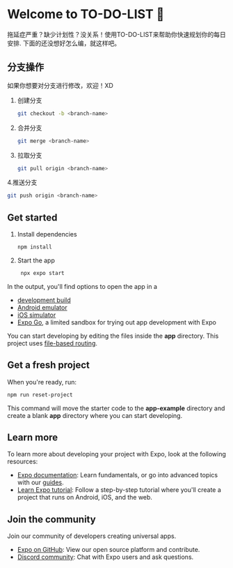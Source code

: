 # Welcome to TO-DO-LIST 👋

拖延症严重？缺少计划性？没关系！使用TO-DO-LIST来帮助你快速规划你的每日安排.
下面的还没想好怎么编，就这样吧。

## 分支操作

如果你想要对分支进行修改，欢迎！XD

1. 创建分支

   ```bash
   git checkout -b <branch-name>
   ```

2. 合并分支

   ```bash
   git merge <branch-name>
   ```

3. 拉取分支

   ```bash
   git pull origin <branch-name>
   ```

4.推送分支

   ```bash
   git push origin <branch-name>
   ```


## Get started

1. Install dependencies

   ```bash
   npm install
   ```

2. Start the app

   ```bash
    npx expo start
   ```

In the output, you'll find options to open the app in a

- [development build](https://docs.expo.dev/develop/development-builds/introduction/)
- [Android emulator](https://docs.expo.dev/workflow/android-studio-emulator/)
- [iOS simulator](https://docs.expo.dev/workflow/ios-simulator/)
- [Expo Go](https://expo.dev/go), a limited sandbox for trying out app development with Expo

You can start developing by editing the files inside the **app** directory. This project uses [file-based routing](https://docs.expo.dev/router/introduction).

## Get a fresh project

When you're ready, run:

```bash
npm run reset-project
```

This command will move the starter code to the **app-example** directory and create a blank **app** directory where you can start developing.

## Learn more

To learn more about developing your project with Expo, look at the following resources:

- [Expo documentation](https://docs.expo.dev/): Learn fundamentals, or go into advanced topics with our [guides](https://docs.expo.dev/guides).
- [Learn Expo tutorial](https://docs.expo.dev/tutorial/introduction/): Follow a step-by-step tutorial where you'll create a project that runs on Android, iOS, and the web.

## Join the community

Join our community of developers creating universal apps.

- [Expo on GitHub](https://github.com/expo/expo): View our open source platform and contribute.
- [Discord community](https://chat.expo.dev): Chat with Expo users and ask questions.
